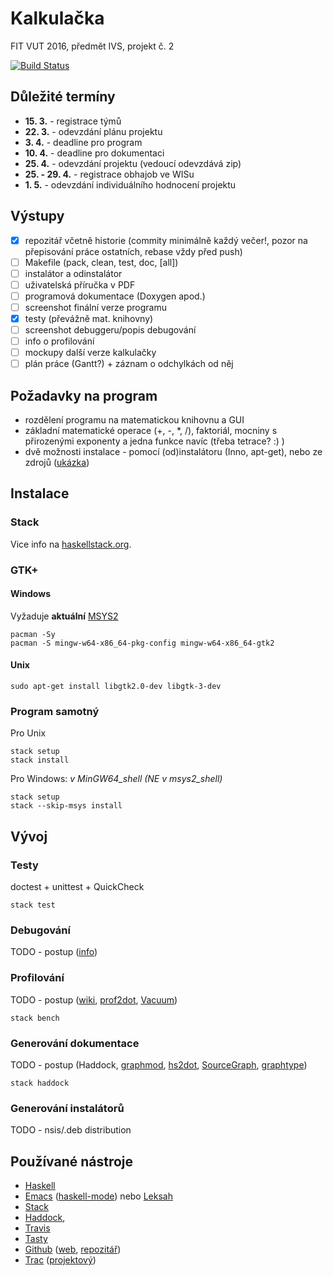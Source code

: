 # Kalkulačka
FIT VUT 2016, předmět IVS, projekt č. 2

[![Build Status](https://travis-ci.org/fit-ivs/calc.svg?branch=master)](https://travis-ci.org/fit-ivs/calc)

## Důležité termíny
- **15. 3.** - registrace týmů
- **22. 3.** - odevzdání plánu projektu
- **3. 4.** - deadline pro program
- **10. 4.** - deadline pro dokumentaci
- **25. 4.** - odevzdání projektu (vedoucí odevzdává zip)
- **25. - 29. 4.** - registrace obhajob ve WISu
- **1. 5.** - odevzdání individuálního hodnocení projektu

## Výstupy
- [x] repozitář včetně historie (commity minimálně každý večer!, pozor na přepisování práce ostatních, rebase vždy před push)
- [ ] Makefile (pack, clean, test, doc, [all])
- [ ] instalátor a odinstalátor
- [ ] uživatelská příručka v PDF
- [ ] programová dokumentace (Doxygen apod.)
- [ ] screenshot finální verze programu
- [x] testy (převážně mat. knihovny)
- [ ] screenshot debuggeru/popis debugování
- [ ] info o profilování
- [ ] mockupy další verze kalkulačky
- [ ] plán práce (Gantt?) + záznam o odchylkách od něj

## Požadavky na program
- rozdělení programu na matematickou knihovnu a GUI
- základní matematické operace (+, -, \*, /), faktoriál, mocniny s přirozenými exponenty a jedna funkce navíc (třeba tetrace? :) )
- dvě možnosti instalace - pomocí (od)instalátoru (Inno, apt-get), nebo ze zdrojů ([ukázka](http://xmonad.org/intro.html))

## Instalace

### Stack
Vice info na [haskellstack.org](http://docs.haskellstack.org/en/stable/install_and_upgrade/).

### GTK+
#### Windows
Vyžaduje **aktuální** [MSYS2](http://msys2.github.io)
```
pacman -Sy
pacman -S mingw-w64-x86_64-pkg-config mingw-w64-x86_64-gtk2
```

#### Unix
```
sudo apt-get install libgtk2.0-dev libgtk-3-dev
```

### Program samotný
Pro Unix
```
stack setup
stack install
```
Pro Windows:
*v MinGW64\_shell (NE v msys2_shell)*
```
stack setup
stack --skip-msys install
```

## Vývoj
### Testy
doctest + unittest + QuickCheck
```
stack test
```

### Debugování
TODO - postup ([info](https://wiki.haskell.org/Debugging))

### Profilování
TODO - postup ([wiki](https://wiki.haskell.org/Performance), [prof2dot](https://hackage.haskell.org/package/prof2dot), [Vacuum](https://thoughtpolice.github.io/vacuum/))
```
stack bench
```

### Generování dokumentace
TODO - postup (Haddock, [graphmod](https://hackage.haskell.org/package/graphmod), [hs2dot](https://hackage.haskell.org/package/hs2dot), [SourceGraph](https://hackage.haskell.org/package/SourceGraph), [graphtype](https://hackage.haskell.org/package/graphtype))
```
stack haddock
```

### Generování instalátorů
TODO - nsis/.deb distribution

## Používané nástroje
- [Haskell](https://www.haskell.org/)
- [Emacs](https://www.gnu.org/software/emacs/) ([haskell-mode](https://github.com/serras/emacs-haskell-tutorial/blob/master/tutorial.md)) nebo [Leksah](http://leksah.org/)
- [Stack](http://docs.haskellstack.org/en/stable/README/)
- [Haddock](https://wiki.haskell.org/Haddock),
- [Travis](https://travis-ci.org) 
- [Tasty](http://documentup.com/feuerbach/tasty)
- [Github](https://github.com/) ([web](https://fit-ivs.github.io), [repozitář](https://github.com/fit-ivs/calc))
- [Trac](https://trac.edgewall.org/) ([projektový](https://trac.zarybnicky.com))

